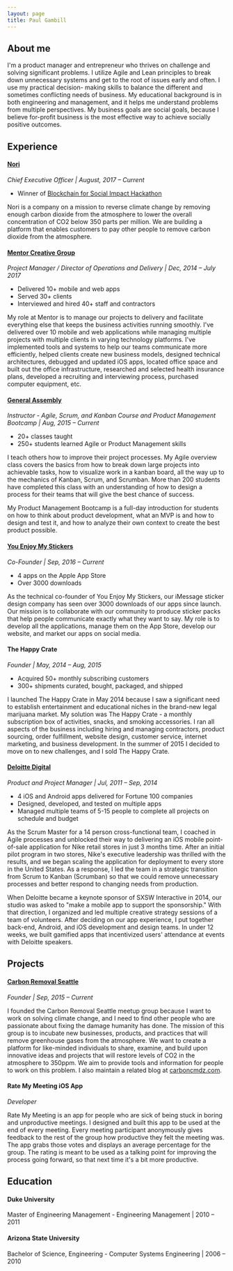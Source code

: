 ```yaml
---
layout: page
title: Paul Gambill
---
```


## About me

I'm a product manager and entrepreneur who thrives on challenge and solving significant problems. I utilize Agile and Lean principles to break down unnecessary systems and get to the root of issues early and often. I use my practical decision- making skills to balance the different and sometimes conflicting needs of business. My educational background is in both engineering and management, and it helps me understand problems from multiple perspectives. My business goals are social goals, because I believe for-profit business is the most effective way to achieve socially positive outcomes.

## Experience

#### [Nori](https://nori.com)
*Chief Executive Officer | August, 2017 – Current*

* Winner of [Blockchain for Social Impact Hackathon](https://media.consensys.net/announcing-the-winners-of-the-bsic-hackathon-808e0e1eb339)

Nori is a company on a mission to reverse climate change by removing enough carbon dioxide from the atmosphere to lower the overall concentration of CO2 below 350 parts per million. We are building a platform that enables customers to pay other people to remove carbon dioxide from the atmosphere. 

#### [Mentor Creative Group](https://www.mentorcg.com)
*Project Manager / Director of Operations and Delivery | Dec, 2014 – July 2017*

* Delivered 10+ mobile and web apps
* Served 30+ clients
* Interviewed and hired 40+ staff and contractors

My role at Mentor is to manage our projects to delivery and facilitate everything else that keeps the business activities running smoothly. I've delivered over 10 mobile and web applications while managing multiple projects with multiple clients in varying technology platforms. I've implemented tools and systems to help our teams communicate more efficiently, helped clients create new business models, designed technical architectures, debugged and updated iOS apps, located office space and built out the office infrastructure, researched and selected health insurance plans, developed a recruiting and interviewing process,  purchased computer equipment, etc.


#### [General Assembly](https://generalassemb.ly/instructors/paul-gambill/6046)
*Instructor - Agile, Scrum, and Kanban Course and Product Management
Bootcamp | Aug, 2015 – Current*

* 20+ classes taught
* 250+ students learned Agile or Product Management skills

I teach others how to improve their project processes. My Agile overview class covers the basics from how to break down large projects into achievable tasks, how to visualize work in a kanban board, all the way up to the mechanics of Kanban, Scrum, and Scrumban. More than 200 students have completed this class with an understanding of how to design a process for their teams that will give the best chance of success.

My Product Management Bootcamp is a full-day introduction for students on how to think about product development, what an MVP is and how to design and test it, and how to analyze their own context to create the best product possible.


#### [You Enjoy My Stickers](http://yemstickers.com)
*Co-Founder | Sep, 2016 – Current*

* 4 apps on the Apple App Store
* Over 3000 downloads

As the technical co-founder of  You Enjoy My Stickers, our iMessage sticker design company has seen over 3000 downloads of our apps since launch. Our mission is to collaborate with our community to produce sticker packs that help people communicate exactly what they want to say. My role is to develop all the applications, manage them on the App Store, develop our website, and market our apps on social media.

#### The Happy Crate
*Founder | May, 2014 – Aug, 2015*

* Acquired 50+ monthly subscribing customers
* 300+ shipments curated, bought, packaged, and shipped

I launched The Happy Crate in May 2014 because I saw a significant need to establish entertainment and educational niches in the brand-new legal marijuana market. My solution was The Happy Crate - a monthly subscription box of activities, snacks, and smoking accessories. I ran all aspects of the business including hiring and managing contractors, product sourcing, order fulfillment, website design, customer service, internet marketing, and business development. In the summer of 2015 I decided to move on to new challenges, and I sold The Happy Crate.

#### [Deloitte Digital](http://www.deloittedigital.com/us/)
*Product and Project Manager | Jul, 2011 – Sep, 2014*

* 4 iOS and Android apps delivered for Fortune 100 companies
* Designed, developed, and tested on multiple apps
* Managed multiple teams of 5-15 people to complete all projects on schedule and budget

As the Scrum Master for a 14 person cross-functional team, I coached in Agile processes and unblocked their way to delivering an iOS mobile point-of-sale application for Nike retail stores in just 3 months time. After an initial pilot program in two stores, Nike's executive leadership was thrilled with the results, and we began scaling the application for deployment to every store in the United States. As a response, I led the team in a strategic transition from Scrum to Kanban (Scrumban) so that we could remove unnecessary processes and better respond to changing needs from production.

When Deloitte became a keynote sponsor of SXSW Interactive in 2014, our studio was asked to "make a mobile app to support the sponsorship." With that direction, I organized and led multiple creative strategy sessions of a team of volunteers. After deciding on our app experience, I put together back-end, Android, and iOS development and design teams. In under 12 weeks, we built gamified apps that incentivized users' attendance at events with Deloitte speakers.

## Projects

#### [Carbon Removal Seattle](https://www.meetup.com/crseattle/)
*Founder | Sep, 2015 – Current*

I founded the Carbon Removal Seattle meetup group because I want to work on solving climate change, and I need to find other people who are passionate about fixing the damage humanity has done. The mission of this group is to incubate new businesses, products, and practices that will remove greenhouse gases from the atmosphere. We want to create a platform for like-minded individuals to share, examine, and build upon innovative ideas and projects that will restore levels of CO2 in the atmosphere to 350ppm. We aim to provide tools and information for people to work on this problem. I also maintain a related blog at [carboncmdz.com](http://www.carboncmdz.com).

#### Rate My Meeting iOS App
*Developer*

Rate My Meeting is an app for people who are sick of being stuck in boring and unproductive meetings. I designed and built this app to be used at the end of every meeting. Every meeting participant anonymously gives feedback to the rest of the group how productive they felt the meeting was. The app grabs those votes and displays an average percentage for the group. The rating is meant to be used as a talking point for improving the process going forward, so that next time it's a bit more productive.

## Education

#### Duke University
Master of Engineering Management - Engineering Management | 2010 – 2011

#### Arizona State University
Bachelor of Science, Engineering - Computer Systems Engineering | 2006 – 2010
